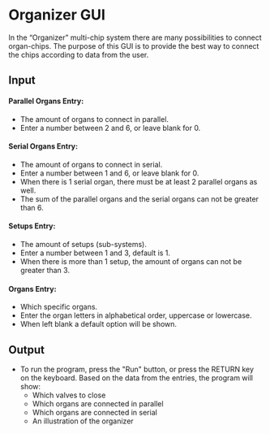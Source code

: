 # Organizer GUI
In the “Organizer” multi-chip system there are many possibilities to connect organ-chips. The purpose of this GUI is to provide the best way to connect the chips according to data from the user.


## Input
#### Parallel Organs Entry:
* The amount of organs to connect in parallel.
* Enter a number between 2 and 6, or leave blank for 0.

#### Serial Organs Entry:
* The amount of organs to connect in serial.
* Enter a number between 1 and 6, or leave blank for 0.
* When there is 1 serial organ, there must be at least 2 parallel organs as well.
* The sum of the parallel organs and the serial organs can not be greater than 6.

#### Setups Entry:
* The amount of setups (sub-systems).
* Enter a number between 1 and 3, default is 1.
* When there is more than 1 setup, the amount of organs can not be greater than 3.

#### Organs Entry:
* Which specific organs.
* Enter the organ letters in alphabetical order, uppercase or lowercase.
* When left blank a default option will be shown.

## Output
* To run the program, press the "Run" button, or press the RETURN key on the keyboard.
Based on the data from the entries, the program will show:
    * Which valves to close
    * Which organs are connected in parallel
    * Which organs are connected in serial
    * An illustration of the organizer
